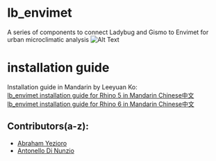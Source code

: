 # lb_envimet
A series of components to connect Ladybug and Gismo to Envimet for urban microclimatic analysis
![Alt Text](http://api.ning.com/files/*ix1zXEQDKMs6oOAal16GezqhCFSzFYHhsCcs81ecdCE7Y3aniPW3Vjr-6slZ7avsKMF*22-o5JqX0qmWBEwnzXMUxgkdIt8/Ladybug_ENVIMet_grid.png)
# installation guide
Installation guide in Mandarin by Leeyuan Ko: <br>
<a href="https://docs.google.com/presentation/d/e/2PACX-1vRUKG5A4h9vc0r1_U42Rz7R_MQmVBoHeSYARRkyU1HvGvf21x8_KZvpe7jBDiXfhKUw0SqjObS9t5xt/pub?start=false&loop=false&delayms=3000" target="_blank">lb_envimet installation guide for Rhino 5 in Mandarin Chinese中文</a><br>
<a href="https://docs.google.com/presentation/d/e/2PACX-1vSSkx01gs4MBBlyvhztLrcSxT7Ar8re4LVB9u8jH2K1hgu2EKKLvnflQMgLcNVmlf3w9MDlUddYqa7w/pub?start=false&loop=false&delayms=3000" target="_blank">lb_envimet installation guide for Rhino 6 in Mandarin Chinese中文</a>
## Contributors(a-z):
* [Abraham Yezioro](https://github.com/ayezioro)
* [Antonello Di Nunzio](https://github.com/AntonelloDN)
